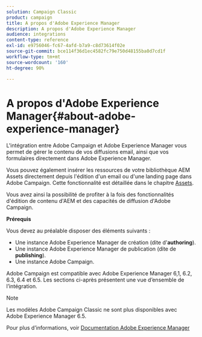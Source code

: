 ```yaml
---
solution: Campaign Classic
product: campaign
title: A propos d'Adobe Experience Manager
description: A propos d'Adobe Experience Manager
audience: integrations
content-type: reference
exl-id: e9756046-fc67-4afd-b7a9-c8d73614f02e
source-git-commit: bce114f36d1ec4582fc79e750d48155ba0d7cd1f
workflow-type: tm+mt
source-wordcount: '160'
ht-degree: 90%

---
```


# A propos d&#39;Adobe Experience Manager{#about-adobe-experience-manager}

L&#39;intégration entre Adobe Campaign et Adobe Experience Manager vous permet de gérer le contenu de vos diffusions email, ainsi que vos formulaires directement dans Adobe Experience Manager.

Vous pouvez également insérer les ressources de votre bibliothèque AEM Assets directement depuis l&#39;édition d&#39;un email ou d&#39;une landing page dans Adobe Campaign. Cette fonctionnalité est détaillée dans le chapitre [Assets](../../integrations/using/sharing-assets-with-adobe-experience-cloud.md).

Vous avez ainsi la possibilité de profiter à la fois des fonctionnalités d&#39;édition de contenu d&#39;AEM et des capacités de diffusion d&#39;Adobe Campaign.

**Prérequis**

Vous devez au préalable disposer des éléments suivants :

* Une instance Adobe Experience Manager de création (dite d&#39;**authoring**).
* Une instance Adobe Experience Manager de publication (dite de **publishing**).
* Une instance Adobe Campaign.

Adobe Campaign est compatible avec Adobe Experience Manager 6,1, 6.2, 6.3, 6.4 et 6.5. Les sections ci-après présentent une vue d’ensemble de l’intégration.

>[!NOTE]
>
>Les modèles Adobe Campaign Classic ne sont plus disponibles avec Adobe Experience Manager 6.5.

Pour plus d’informations, voir [Documentation Adobe Experience Manager](https://experienceleague.adobe.com/docs/experience-manager-65/classic-ui/campaign/classic-personalization-ac-campaign.html)
